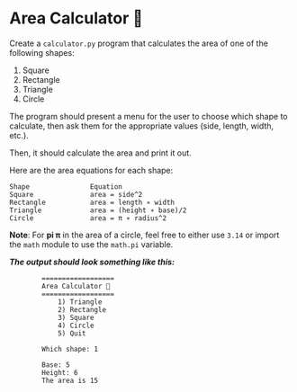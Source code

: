 # Area Calculator 📐
Create a ``calculator.py`` program that calculates the area of one of the following shapes:

1. Square
2. Rectangle
3. Triangle
4. Circle

The program should present a menu for the user to choose which shape to calculate, then ask them for the appropriate values (side, length, width, etc.).

Then, it should calculate the area and print it out.

Here are the area equations for each shape:

    Shape	            Equation
    Square	            area = side^2
    Rectangle	        area = length ∗ width
    Triangle	        area = (height ∗ base)/2
    Circle	            area = π ∗ radius^2 
  
**Note**: For **pi π** in the area of a circle, feel free to either use ``3.14`` or import the ``math`` module to use the ``math.pi`` variable.

***The output should look something like this:***

            ==================
            Area Calculator 📐
            ==================
                1) Triangle
                2) Rectangle
                3) Square
                4) Circle
                5) Quit

            Which shape: 1

            Base: 5
            Height: 6
            The area is 15